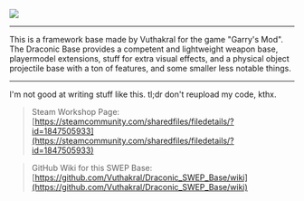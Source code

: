 ![](https://i.imgur.com/Wrq6sPn.png)
_____

This is a framework base made by Vuthakral for the game "Garry's Mod". The Draconic Base provides a competent and lightweight weapon base, playermodel extensions, stuff for extra visual effects, and a physical object projectile base with a ton of features, and some smaller less notable things.

_____

I'm not good at writing stuff like this.
tl;dr don't reupload my code, kthx.

> Steam Workshop Page: [https://steamcommunity.com/sharedfiles/filedetails/?id=1847505933](https://steamcommunity.com/sharedfiles/filedetails/?id=1847505933)

> GitHub Wiki for this SWEP Base: [https://github.com/Vuthakral/Draconic_SWEP_Base/wiki](https://github.com/Vuthakral/Draconic_SWEP_Base/wiki)
